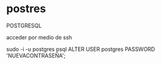 # postres
POSTGRESQL 


acceder por medio de ssh

sudo -i -u postgres
psql
ALTER USER postgres PASSWORD 'NUEVACONTRASEÑA';
